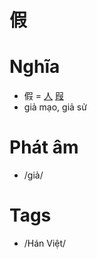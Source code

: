 # 假

# Nghĩa
* 假 = [人](人.md) [叚](叚.md)
* giả mạo, giả sử

# Phát âm
* /giả/

# Tags
* /Hán Việt/

<script>window.HANZI_FIELD='假';</script>
